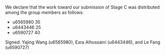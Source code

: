 We declare that the work toward our submission of Stage C was distributed among the group members as follows:

* u6565980 35
* u6443446 25
* u6590727 40

Signed: Yajing Wang  (u6565980), Esra Alhussaini (u6443446), and Le Fang (u6590727)

